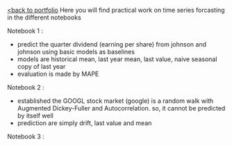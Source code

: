 [<back to portfolio](https://mickael-wajnberg.github.io/)
Here you will find practical work on time series forcasting in the different notebooks

Notebook 1 : 
- predict the quarter dividend (earning per share) from johnson and johnson using basic models as baselines
- models are historical mean, last year mean, last value, naive seasonal copy of last year
- evaluation is made by MAPE

Notebook 2 : 
- established the GOOGL stock market (google) is a random walk with Augmented Dickey-Fuller and Autocorrelation. so, it cannot be predicted by itself well
- prediction are simply drift, last value and mean

Notebook 3 : 
